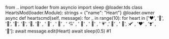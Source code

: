 from .. import loader from asyncio import sleep @loader.tds class HeartsMod(loader.Module): strings = {"name": "Heart"} @loader.owner async def heartscmd(self, message): for _ in range(10): for heart in ['❤', '️🧡', '💛', '💚', '💙', '💜, '🤎' , ' 🖤' , ' 🤍' , ' 💘' , ' 💝' , ' 💖' , ' 💗' ,' 💓' , ' 💞', :💕' , '❤️' , '❣️' , '💟']: await message.edit(Heart) await sleep(0.5) #1

